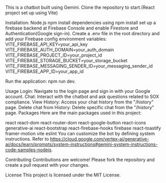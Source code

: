 This is a chatbot built using Gemini. Clone the repository to start.(React project set up using Vite)

Installation:
Node.js
npm
install dependencies using npm install
set up a firebase backend at Firebase Console and enable Firestore and Authentication(Google sign-in).
Create a .env file in the root directory and add your Firebase config environment variables:
VITE_FIREBASE_API_KEY=your_api_key
VITE_FIREBASE_AUTH_DOMAIN=your_auth_domain
VITE_FIREBASE_PROJECT_ID=your_project_id
VITE_FIREBASE_STORAGE_BUCKET=your_storage_bucket
VITE_FIREBASE_MESSAGING_SENDER_ID=your_messaging_sender_id
VITE_FIREBASE_APP_ID=your_app_id

Run the application:
npm run dev.

Usage
Login: Navigate to the login page and sign in with your Google account.
Chat: Interact with the chatbot and ask questions related to SOX compliance.
View History: Access your chat history from the "/history" page.
Delete chat from History: Delete specific chat from the "/history" page.
Packages
Here are the main packages used in this project:

react
react-dom
react-router-dom
react-google-button
react-icons
generative-ai
react-bootstrap
react-firebase-hooks
firebase
react-toastify
framer-motion
vite
eslint
You can customize the bot by defining system instructions. Refer to https://cloud.google.com/vertex-ai/generative-ai/docs/learn/prompts/system-instructions#gemini-system-instructions-code-samples-nodejs.

Contributing
Contributions are welcome! Please fork the repository and create a pull request with your changes.

License
This project is licensed under the MIT License.
